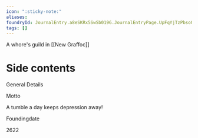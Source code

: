 ```yaml
---
icon: ":sticky-note:"
aliases: 
foundryId: JournalEntry.a8eSKRx5SwSb0196.JournalEntryPage.UpFqYjTzPbso09AC
tags: []
---
```

A whore's guild in [[New Graffoc]]
# Side contents
General Details

Motto

A tumble a day keeps depression away!

Foundingdate

2622